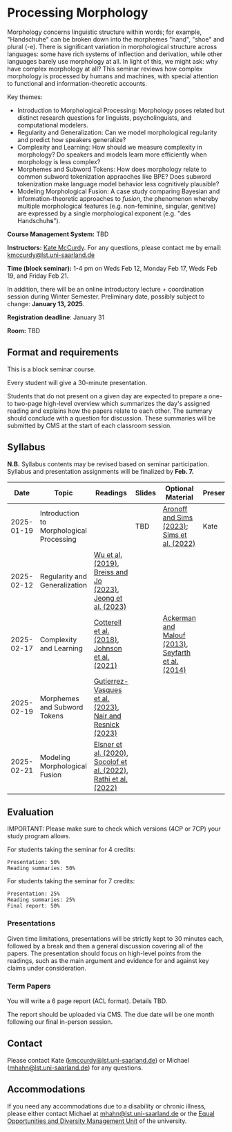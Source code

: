 # Processing Morphology

Morphology concerns linguistic structure within words; for example, "Handschuhe" can be broken down into the morphemes "hand", "shoe" and plural (-e). There is significant variation in morphological structure across languages: some have rich systems of inflection and derivation, while other languages barely use morphology at all. In light of this, we might ask: why have complex morphology at all? This seminar reviews how complex morphology is processed by humans and machines, with special attention to functional and information-theoretic accounts.

Key themes:

- Introduction to Morphological Processing: Morphology poses related but distinct research questions for linguists, psycholinguists, and computational modelers.
- Regularity and Generalization: Can we model morphological regularity and predict how speakers generalize?
- Complexity and Learning: How should we measure complexity in morphology? Do speakers and models learn more efficiently when morphology is less complex?
- Morphemes and Subword Tokens: How does morphology relate to common subword tokenization appraoches like BPE? Does subword tokenization make language model behavior less cognitively plausible?
- Modeling Morphological Fusion: A case study comparing Bayesian and information-theoretic approaches to *fusion*, the phenomenon whereby multiple morphological features (e.g. non-feminine, singular, genitive) are expressed by a single morphological exponent (e.g. "des Handschuh**s**").


<!--If you want to take this class, please register in [CMS](https://cms.sic.saarland/composition_24/).-->

**Course Management System:** TBD <!--[CMS](https://cms.sic.saarland/composition_24/) -->

**Instructors:** [Kate McCurdy](https://kmccurdy.github.io/). For any questions, please contact me by email: [kmccurdy@lst.uni-saarland.de](mailto:kmccurdy@lst.uni-saarland.de)

**Time (block seminar):** 1-4 pm on Weds Feb 12, Monday Feb 17, Weds Feb 19, and Friday Feb 21.

In addition, there will be an online introductory lecture + coordination session during Winter Semester. Preliminary date, possibly subject to change: **January 13, 2025**.

**Registration deadline**: January 31

**Room:** TBD


## Format and requirements

This is a block seminar course.

Every student will give a 30-minute presentation.

Students that do not present on a given day are expected to prepare a one- to two-page high-level overview which summarizes the day's assigned reading and explains how the papers relate to each other. The summary should conclude with a question for discussion. These summaries will be submitted by CMS at the start of each classroom session.


## Syllabus

**N.B.** Syllabus contents may be revised based on seminar participation. Syllabus and presentation assignments will be finalized by **Feb. 7.**

| Date          | Topic               | Readings  | Slides  | Optional Material | Presenter  |
| ------------- | ------------------- | ------- | ------- | --------------------- | ---------- |
|  2025-01-19    | Introduction to Morphological Processing               |  | TBD |      [Aronoff and Sims (2023)](https://www.researchgate.net/publication/367297686_The_relational_nature_of_morphology); [Sims et al. (2022)](https://www.researchgate.net/publication/353435629_At_the_Intersection_of_Cognitive_Processes_and_Linguistic_Diversity)          |     Kate     | 
| 2025-02-12    |  Regularity and Generalization  | [Wu et al. (2019)](https://aclanthology.org/P19-1505/), [Breiss and Jo (2023)](https://aclanthology.org/2023.sigmorphon-1.14/), [Jeong et al. (2023)](https://aclanthology.org/2023.sigmorphon-1.16/)  |  |     |   | 
| 2025-02-17    | Complexity and Learning | [Cotterell et al. (2018)](http://www.mitpressjournals.org/doi/pdf/10.1162/tacl_a_00271), [Johnson et al. (2021)](https://jlm.ipipan.waw.pl/index.php/JLM/article/view/259)  |  | [Ackerman and Malouf (2013)](https://muse.jhu.edu/article/521667), [Seyfarth et al. (2014)](https://journals.linguisticsociety.org/proceedings/index.php/BLS/article/view/3154)  |   | 
| 2025-02-19    |  Morphemes and Subword Tokens | [Gutierrez-Vasques et al. (2023)](https://doi.org/10.1162/coli_a_00489), [Nair and Resnick (2023)](https://aclanthology.org/2023.findings-emnlp.752)  |  |     |   | 
| 2025-02-21    |  Modeling Morphological Fusion | [Elsner et al. (2020)](https://aclanthology.org/2020.scil-1.4), [Socolof et al. (2022)](https://aclanthology.org/2022.coling-1.5), [Rathi et al. (2022)](https://escholarship.org/uc/item/0v03z6xb) |  |     |   | 



## Evaluation

IMPORTANT: Please make sure to check which versions (4CP or 7CP) your study program allows.

For students taking the seminar for 4 credits:

    Presentation: 50%
    Reading summaries: 50%

For students taking the seminar for 7 credits:

    Presentation: 25%
    Reading summaries: 25%
    Final report: 50%


### Presentations

Given time limitations, presentations will be strictly kept to 30 minutes each, followed by a break and then a general discussion covering all of the papers. The presentation should focus on high-level points from the readings, such as the main argument and evidence for and against key claims under consideration.


### Term Papers

You will write a 6 page report (ACL format). Details TBD.

The report should be uploaded via CMS. The due date will be one month following our final in-person session.

## Contact

Please contact Kate (kmccurdy@lst.uni-saarland.de) or Michael (mhahn@lst.uni-saarland.de) for any questions.

## Accommodations

If you need any accommodations due to a disability or chronic illness, please either contact Michael at mhahn@lst.uni-saarland.de or the [Equal Opportunities and Diversity Management Unit](https://www.uni-saarland.de/en/administration/diversity.html) of the university.

